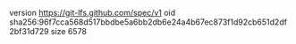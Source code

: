 version https://git-lfs.github.com/spec/v1
oid sha256:96f7cca568d517bbdbe5a6bb2db6e24a4b67ec873f1d92cb651d2df2bf31d729
size 6578
